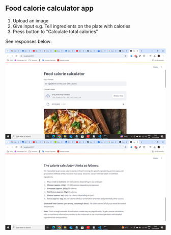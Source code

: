 ## Food calorie calculator app

1) Upload an image
2) Give input e.g. Tell ingredients on the plate with calories
3) Press button to "Calculate total calories"

See responses below:

![Food image](<2024-10-15 (4).png>)
![Output of model](2024-10-15.png)